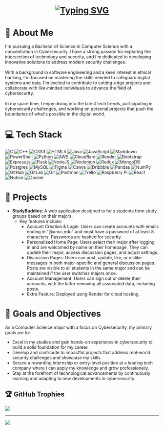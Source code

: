 <h1 align="center">
  <a href="https://git.io/typing-svg"><img src="https://readme-typing-svg.herokuapp.com?font=Fira+Code&size=35&center=true&vCenter=true&width=500&height=70&duration=4000&lines=Hi+there!+👋;I'm+Amay+Patel!" alt="Typing SVG" /></a>
</h1>

# :dizzy: About Me
I'm pursuing a Bachelor of Science in Computer Science with a concentration in Cybersecurity. I have a strong passion for exploring the intersection of technology and security, and I'm dedicated to developing innovative solutions to address modern security challenges.<br>
<br>With a background in software engineering and a keen interest in ethical hacking, I'm focused on mastering the skills needed to safeguard digital systems and data. I'm excited to contribute to cutting-edge projects and collaborate with like-minded individuals to advance the field of cybersecurity.<br>
<br>In my spare time, I enjoy diving into the latest tech trends, participating in cybersecurity challenges, and working on personal projects that push the boundaries of what's possible in the digital world.

# :computer: Tech Stack
![C](https://img.shields.io/badge/c-%2300599C.svg?style=for-the-badge&logo=c&logoColor=white) ![C++](https://img.shields.io/badge/c++-%2300599C.svg?style=for-the-badge&logo=c%2B%2B&logoColor=white) ![CSS3](https://img.shields.io/badge/css3-%231572B6.svg?style=for-the-badge&logo=css3&logoColor=white) ![HTML5](https://img.shields.io/badge/html5-%23E34F26.svg?style=for-the-badge&logo=html5&logoColor=white) ![Java](https://img.shields.io/badge/java-%23ED8B00.svg?style=for-the-badge&logo=openjdk&logoColor=white) ![JavaScript](https://img.shields.io/badge/javascript-%23323330.svg?style=for-the-badge&logo=javascript&logoColor=%23F7DF1E) ![Markdown](https://img.shields.io/badge/markdown-%23000000.svg?style=for-the-badge&logo=markdown&logoColor=white) ![PowerShell](https://img.shields.io/badge/PowerShell-%235391FE.svg?style=for-the-badge&logo=powershell&logoColor=white) ![Python](https://img.shields.io/badge/python-3670A0?style=for-the-badge&logo=python&logoColor=ffdd54) ![AWS](https://img.shields.io/badge/AWS-%23FF9900.svg?style=for-the-badge&logo=amazon-aws&logoColor=white) ![Cloudflare](https://img.shields.io/badge/Cloudflare-F38020?style=for-the-badge&logo=Cloudflare&logoColor=white) ![Render](https://img.shields.io/badge/Render-%46E3B7.svg?style=for-the-badge&logo=render&logoColor=white) ![Bootstrap](https://img.shields.io/badge/bootstrap-%238511FA.svg?style=for-the-badge&logo=bootstrap&logoColor=white) ![Express.js](https://img.shields.io/badge/express.js-%23404d59.svg?style=for-the-badge&logo=express&logoColor=%2361DAFB) ![Flask](https://img.shields.io/badge/flask-%23000.svg?style=for-the-badge&logo=flask&logoColor=white) ![NodeJS](https://img.shields.io/badge/node.js-6DA55F?style=for-the-badge&logo=node.js&logoColor=white) ![Nodemon](https://img.shields.io/badge/NODEMON-%23323330.svg?style=for-the-badge&logo=nodemon&logoColor=%BBDEAD) ![Redux](https://img.shields.io/badge/redux-%23593d88.svg?style=for-the-badge&logo=redux&logoColor=white) ![MongoDB](https://img.shields.io/badge/MongoDB-%234ea94b.svg?style=for-the-badge&logo=mongodb&logoColor=white) ![Postgres](https://img.shields.io/badge/postgres-%23316192.svg?style=for-the-badge&logo=postgresql&logoColor=white) ![MySQL](https://img.shields.io/badge/mysql-4479A1.svg?style=for-the-badge&logo=mysql&logoColor=white) ![Figma](https://img.shields.io/badge/figma-%23F24E1E.svg?style=for-the-badge&logo=figma&logoColor=white) ![Canva](https://img.shields.io/badge/Canva-%2300C4CC.svg?style=for-the-badge&logo=Canva&logoColor=white) ![Dribbble](https://img.shields.io/badge/Dribbble-EA4C89?style=for-the-badge&logo=dribbble&logoColor=white) ![Pandas](https://img.shields.io/badge/pandas-%23150458.svg?style=for-the-badge&logo=pandas&logoColor=white) ![NumPy](https://img.shields.io/badge/numpy-%23013243.svg?style=for-the-badge&logo=numpy&logoColor=white) ![GitHub](https://img.shields.io/badge/github-%23121011.svg?style=for-the-badge&logo=github&logoColor=white) ![GitLab](https://img.shields.io/badge/gitlab-%23181717.svg?style=for-the-badge&logo=gitlab&logoColor=white) ![Git](https://img.shields.io/badge/git-%23F05033.svg?style=for-the-badge&logo=git&logoColor=white) ![Postman](https://img.shields.io/badge/Postman-FF6C37?style=for-the-badge&logo=postman&logoColor=white) ![Trello](https://img.shields.io/badge/Trello-%23026AA7.svg?style=for-the-badge&logo=Trello&logoColor=white) ![Raspberry Pi](https://img.shields.io/badge/-RaspberryPi-C51A4A?style=for-the-badge&logo=Raspberry-Pi) ![React](https://img.shields.io/badge/react-%2320232a.svg?style=for-the-badge&logo=react&logoColor=%2361DAFB) ![Notion](https://img.shields.io/badge/Notion-%23000000.svg?style=for-the-badge&logo=notion&logoColor=white) ![Docker](https://img.shields.io/badge/docker-%230db7ed.svg?style=for-the-badge&logo=docker&logoColor=white)

# :rocket: Projects
* **StudyBuddies:**
  A web application designed to help students form study groups based on their majors.
  * Key features include:
    * Account Creation & Login: Users can create accounts with emails ending in "@uncc.edu" and must have a password of at least 8 characters. Passwords are hashed for security.
    * Personalized Home Page: Users select their major after logging in and are welcomed by name on their homepage. They can update their major, access discussion pages, and adjust settings.
    * Discussion Pages: Users can post, update, like, or dislike messages in both major-specific and general discussion pages. Posts are visible to all students in the same major and can be maintained if the user switches majors once.
    * Account Management: Users can sign out or delete their accounts, with the latter removing all associated data, including posts.
    * Extra Feature: Deployed using Render for cloud hosting.

# :dart: Goals and Objectives
As a Computer Science major with a focus on Cybersecurity, my primary goals are to: <br>
* Excel in my studies and gain hands-on experience in cybersecurity to build a solid foundation for my career.<br>
* Develop and contribute to impactful projects that address real-world security challenges and showcase my skills.<br>
* Secure a rewarding internship or entry-level position at a leading tech company where I can apply my knowledge and grow professionally.<br>
* Stay at the forefront of technological advancements by continuously learning and adapting to new developments in cybersecurity.<br>

## :trophy: GitHub Trophies
![](https://github-profile-trophy.vercel.app/?username=aamayapatel&theme=radical&no-frame=false&no-bg=true&margin-w=4)

---
[![](https://visitcount.itsvg.in/api?id=aamayapatel&icon=0&color=0)](https://visitcount.itsvg.in)
